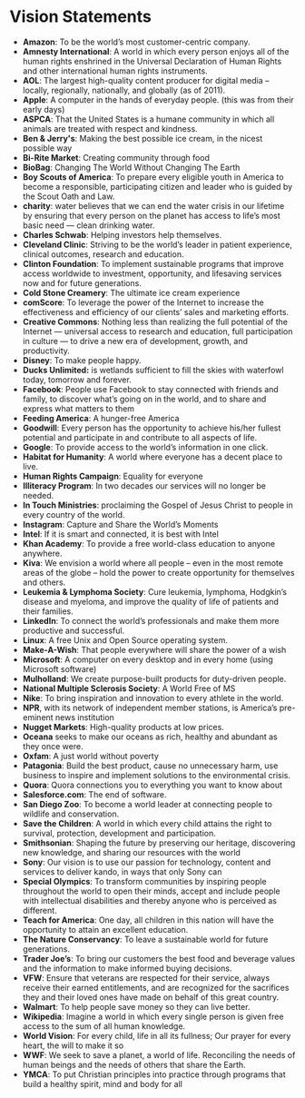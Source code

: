 # Vision Statements

* <b>Amazon</b>: To be the world’s most customer-centric company.
* <b>Amnesty International</b>: A world in which every person enjoys all of the human rights enshrined in the Universal Declaration of Human Rights and other international human rights instruments.
* <b>AOL</b>: The largest high-quality content producer for digital media – locally, regionally, nationally, and globally (as of 2011).
* <b>Apple</b>: A computer in the hands of everyday people. (this was from their early days)
* <b>ASPCA</b>: That the United States is a humane community in which all animals are treated with respect and kindness.
* <b>Ben & Jerry's</b>: Making the best possible ice cream, in the nicest possible way
* <b>Bi-Rite Market</b>: Creating community through food
* <b>BioBag</b>: Changing The World Without Changing The Earth
* <b>Boy Scouts of America</b>: To prepare every eligible youth in America to become a responsible, participating citizen and leader who is guided by the Scout Oath and Law.
* <b>charity</b>: water believes that we can end the water crisis in our lifetime by ensuring that every person on the planet has access to life’s most basic need — clean drinking water.
* <b>Charles Schwab</b>: Helping investors help themselves.
* <b>Cleveland Clinic</b>: Striving to be the world’s leader in patient experience, clinical outcomes, research and education.
* <b>Clinton Foundation</b>: To implement sustainable programs that improve access worldwide to investment, opportunity, and lifesaving services now and for future generations.
* <b>Cold Stone Creamery</b>: The ultimate ice cream experience
* <b>comScore</b>: To leverage the power of the Internet to increase the effectiveness and efficiency of our clients’ sales and marketing efforts.
* <b>Creative Commons</b>: Nothing less than realizing the full potential of the Internet — universal access to research and education, full participation in culture — to drive a new era of development, growth, and productivity.
* <b>Disney</b>: To make people happy.
* <b>Ducks Unlimited:</b> is wetlands sufficient to fill the skies with waterfowl today, tomorrow and forever.
* <b>Facebook</b>: People use Facebook to stay connected with friends and family, to discover what’s going on in the world, and to share and express what matters to them
* <b>Feeding America</b>: A hunger-free America
* <b>Goodwill</b>: Every person has the opportunity to achieve his/her fullest potential and participate in and contribute to all aspects of life.
* <b>Google</b>: To provide access to the world’s information in one click.
* <b>Habitat for Humanity</b>: A world where everyone has a decent place to live.
* <b>Human Rights Campaign</b>: Equality for everyone
* <b>Illiteracy Program</b>: In two decades our services will no longer be needed.
* <b>In Touch Ministries</b>: proclaiming the Gospel of Jesus Christ to people in every country of the world.
* <b>Instagram</b>: Capture and Share the World’s Moments
* <b>Intel</b>: If it is smart and connected, it is best with Intel
* <b>Khan Academy</b>: To provide a free world-class education to anyone anywhere.
* <b>Kiva</b>: We envision a world where all people – even in the most remote areas of the globe – hold the power to create opportunity for themselves and others.
* <b>Leukemia & Lymphoma Society</b>: Cure leukemia, lymphoma, Hodgkin’s disease and myeloma, and improve the quality of life of patients and their families.
* <b>LinkedIn</b>: To connect the world’s professionals and make them more productive and successful.
* <b>Linux</b>: A free Unix and Open Source operating system.
* <b>Make-A-Wish</b>: That people everywhere will share the power of a wish
* <b>Microsoft</b>: A computer on every desktop and in every home (using Microsoft software)
* <b>Mulholland</b>: We create purpose-built products for duty-driven people.
* <b>National Multiple Sclerosis Society</b>: A World Free of MS
* <b>Nike</b>: To bring inspiration and innovation to every athlete in the world. 
* <b>NPR</b>, with its network of independent member stations, is America’s pre-eminent news institution
* <b>Nugget Markets</b>: High-quality products at low prices.
* <b>Oceana</b> seeks to make our oceans as rich, healthy and abundant as they once were.
* <b>Oxfam</b>: A just world without poverty
* <b>Patagonia</b>: Build the best product, cause no unnecessary harm, use business to inspire and implement solutions to the environmental crisis.
* <b>Quora</b>: Quora connections you to everything you want to know about
* <b>Salesforce.com</b>: The end of software.
* <b>San Diego Zoo</b>: To become a world leader at connecting people to wildlife and conservation.
* <b>Save the Children</b>: A world in which every child attains the right to survival, protection, development and participation.
* <b>Smithsonian</b>: Shaping the future by preserving our heritage, discovering new knowledge, and sharing our resources with the world
* <b>Sony</b>: Our vision is to use our passion for technology, content and services to deliver kando, in ways that only Sony can
* <b>Special Olympics</b>: To transform communities by inspiring people throughout the world to open their minds, accept and include people with intellectual disabilities and thereby anyone who is perceived as different.
* <b>Teach for America</b>: One day, all children in this nation will have the opportunity to attain an excellent education.
* <b>The Nature Conservancy</b>: To leave a sustainable world for future generations.
* <b>Trader Joe’s</b>: To bring our customers the best food and beverage values and the information to make informed buying decisions.
* <b>VFW</b>: Ensure that veterans are respected for their service, always receive their earned entitlements, and are recognized for the sacrifices they and their loved ones have made on behalf of this great country.
* <b>Walmart</b>: To help people save money so they can live better.
* <b>Wikipedia</b>: Imagine a world in which every single person is given free access to the sum of all human knowledge.
* <b>World Vision</b>: For every child, life in all its fullness; Our prayer for every heart, the will to make it so
* <b>WWF</b>: We seek to save a planet, a world of life. Reconciling the needs of human beings and the needs of others that share the Earth.
* <b>YMCA</b>: To put Christian principles into practice through programs that build a healthy spirit, mind and body for all
